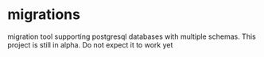 # migrations
migration tool supporting postgresql databases with multiple schemas.
This project is still in alpha. Do not expect it to work yet
